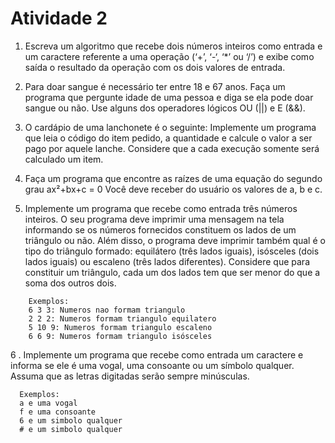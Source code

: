 # Atividade 2

1. Escreva um algoritmo que recebe dois números inteiros como entrada e um caractere
referente a uma operação (‘+’, ‘-‘, ‘*’ ou ‘/’) e exibe como saída o resultado da
operação com os dois valores de entrada.

2. Para doar sangue é necessário ter entre 18 e 67 anos. Faça um programa que pergunte
idade de uma pessoa e diga se ela pode doar sangue ou não. Use alguns dos operadores
lógicos OU (||) e E (&&).

3. O cardápio de uma lanchonete é o seguinte:
Implemente um programa que leia o código do item pedido, a quantidade e calcule o
valor a ser pago por aquele lanche. Considere que a cada execução somente será
calculado um item.

4. Faça um programa que encontre as raízes de uma equação do segundo grau
ax²+bx+c = 0
Você deve receber do usuário os valores de a, b e c.

5. Implemente um programa que recebe como entrada três números inteiros. O seu programa deve
imprimir uma mensagem na tela informando se os números fornecidos constituem os lados de um
triângulo ou não. Além disso, o programa deve imprimir também qual é o tipo do triângulo formado:
equilátero (três lados iguais), isósceles (dois lados iguais) ou escaleno (três lados diferentes).
Considere que para constituir um triângulo, cada um dos lados tem que ser menor do que a soma dos
outros dois.

```
    Exemplos:
    6 3 3: Numeros nao formam triangulo
    2 2 2: Numeros formam triangulo equilatero
    5 10 9: Numeros formam triangulo escaleno
    6 6 9: Numeros formam triangulo isósceles
```
6 . Implemente um programa que recebe como entrada um caractere e informa se ele é uma vogal,
uma consoante ou um símbolo qualquer. Assuma que as letras digitadas serão sempre minúsculas.

```
  Exemplos:
  a e uma vogal
  f e uma consoante
  6 e um simbolo qualquer
  # e um simbolo qualquer
  ```
